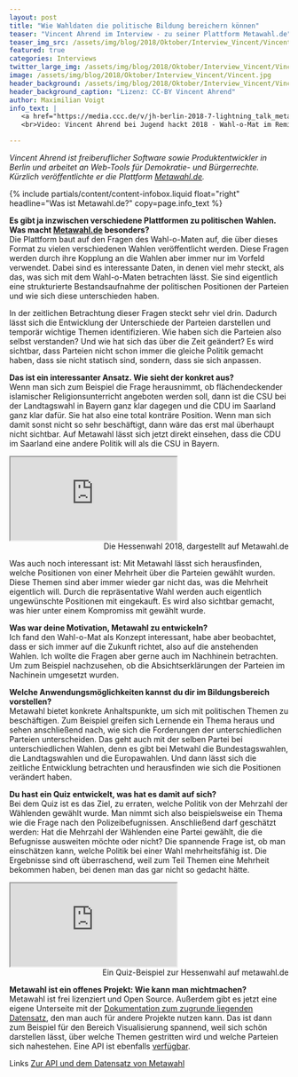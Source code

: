 ```yaml
---
layout: post
title: "Wie Wahldaten die politische Bildung bereichern können"
teaser: "Vincent Ahrend im Interview - zu seiner Plattform Metawahl.de"
teaser_img_src: /assets/img/blog/2018/Oktober/Interview_Vincent/Vincent.jpg
featured: true
categories: Interviews
twitter_large_img: /assets/img/blog/2018/Oktober/Interview_Vincent/Vincent.jpg
image: /assets/img/blog/2018/Oktober/Interview_Vincent/Vincent.jpg
header_background: /assets/img/blog/2018/Oktober/Interview_Vincent/Vincent.jpg
header_background_caption: "Lizenz: CC-BY Vincent Ahrend"
author: Maximilian Voigt
info_text: |
   <a href="https://media.ccc.de/v/jh-berlin-2018-7-lightning_talk_metawahl_wahl_o_mat_im_remix"><img src="/assets/img/blog/2018/Oktober/Interview_Vincent/play.jpg"></a>
   <br>Video: Vincent Ahrend bei Jugend hackt 2018 - Wahl-o-Mat im Remix.

---
```

*Vincent Ahrend ist freiberuflicher Software sowie Produktentwickler in Berlin und arbeitet an Web-Tools für Demokratie- und Bürgerrechte. Kürzlich veröffentlichte er die Plattform [Metawahl.de](https://metawahl.de/).*

<!-- include an infobox -->
{% include partials/content/content-infobox.liquid float="right" headline="Was ist Metawahl.de?" copy=page.info_text %}

**Es gibt ja inzwischen verschiedene Plattformen zu politischen Wahlen. Was macht [Metawahl.de](https://metawahl.de/) besonders?**<br>
Die Plattform baut auf den Fragen des Wahl-o-Maten auf, die über dieses Format zu vielen verschiedenen Wahlen  veröffentlicht werden. Diese Fragen werden durch ihre Kopplung an die Wahlen aber immer nur im Vorfeld verwendet. Dabei sind es interessante Daten, in denen viel mehr steckt, als das, was sich mit dem Wahl-o-Maten betrachten lässt. Sie sind eigentlich eine strukturierte Bestandsaufnahme der politischen Positionen der Parteien und wie sich diese unterschieden haben.

In der zeitlichen Betrachtung dieser Fragen steckt sehr viel drin. Dadurch lässt sich die Entwicklung der Unterschiede der Parteien darstellen und temporär wichtige Themen identifizieren. Wie haben sich die Parteien also selbst verstanden? Und wie hat sich das über die Zeit geändert? Es wird sichtbar, dass Parteien nicht schon immer die gleiche Politik gemacht haben, dass sie nicht statisch sind, sondern, dass sie sich anpassen.

**Das ist ein interessanter Ansatz. Wie sieht der konkret aus?**<br>
Wenn man sich zum Beispiel die Frage herausnimmt, ob flächendeckender islamischer Religionsunterricht angeboten werden soll, dann ist die CSU bei der Landtagswahl in Bayern ganz klar dagegen und die CDU im Saarland ganz klar dafür. Sie hat also eine total konträre Position. Wenn man sich damit sonst nicht so sehr beschäftigt, dann wäre das erst mal überhaupt nicht sichtbar. Auf Metawahl lässt sich jetzt direkt einsehen, dass die CDU im Saarland eine andere Politik will als die CSU in Bayern.

<div class="video"><iframe src="https://metawahl.de/iframe/hessen/44"></iframe></div>
<div class="caption" style="text-align: right">Die Hessenwahl 2018, dargestellt auf Metawahl.de</div>

Was auch noch interessant ist: Mit Metawahl lässt sich  herausfinden, welche Positionen von einer Mehrheit über die Parteien gewählt wurden. Diese Themen sind aber immer wieder gar nicht das, was die Mehrheit eigentlich will. Durch die repräsentative Wahl werden auch eigentlich ungewünschte Positionen mit eingekauft. Es wird also sichtbar gemacht, was hier unter einem Kompromiss mit gewählt wurde.

**Was war deine Motivation, Metawahl zu entwickeln?**<br>
Ich fand den Wahl-o-Mat als Konzept interessant, habe aber beobachtet, dass er sich immer auf die Zukunft richtet, also auf die anstehenden Wahlen. Ich wollte die Fragen aber gerne auch im Nachhinein betrachten. Um zum Beispiel nachzusehen, ob die Absichtserklärungen der Parteien im Nachinein umgesetzt wurden.

**Welche Anwendungsmöglichkeiten kannst du dir im Bildungsbereich vorstellen?**<br>
Metawahl bietet konkrete Anhaltspunkte, um sich mit politischen Themen zu beschäftigen. Zum Beispiel greifen sich Lernende ein Thema heraus und sehen anschließend nach, wie sich die Forderungen der unterschiedlichen Parteien unterscheiden. Das geht auch mit der selben Partei bei unterschiedlichen Wahlen, denn es gibt bei Metwahl die Bundestagswahlen, die Landtagswahlen und die Europawahlen. Und dann lässt sich die zeitliche Entwicklung betrachten und herausfinden wie sich die Positionen verändert haben.

**Du hast ein Quiz entwickelt, was hat es damit auf sich?**<br>
Bei dem Quiz ist es das Ziel, zu erraten, welche Politik von der Mehrzahl der Wählenden gewählt wurde. Man nimmt sich also beispielsweise ein Thema wie die Frage nach den Polizeibefugnissen. Anschließend darf geschätzt werden: Hat die Mehrzahl der Wählenden eine Partei gewählt, die die Befugnisse ausweiten möchte oder nicht? Die spannende Frage ist, ob man einschätzen kann, welche Politik bei einer Wahl mehrheitsfähig ist. Die Ergebnisse sind oft überraschend, weil zum Teil Themen eine Mehrheit bekommen haben, bei denen man das gar nicht so gedacht hätte.

<div class="video"><iframe src="https://metawahl.de/iframe/quiz/hessen/44"></iframe></div>
<div class="caption" style="text-align: right">Ein Quiz-Beispiel zur Hessenwahl auf metawahl.de</div>

**Metawahl ist ein offenes Projekt: Wie kann man michtmachen?**<br>
Metawahl ist frei lizenziert und Open Source. Außerdem gibt es jetzt eine eigene Unterseite mit der [Dokumentation zum zugrunde liegenden Datensatz](https://metawahl.de/daten/), den man auch für andere Projekte nutzen kann. Das ist dann zum Beispiel für den Bereich Visualisierung spannend, weil sich schön darstellen lässt, über welche Themen gestritten wird und welche Parteien sich nahestehen. Eine API ist ebenfalls [verfügbar](https://metawahl.de/daten/).

<p class="link-list">
    <span class="link-list-headline">Links</span>
        <a class="external-link" href="https://metawahl.de/daten/" target="_blank">Zur API und dem Datensatz von Metawahl</a>
</p>

